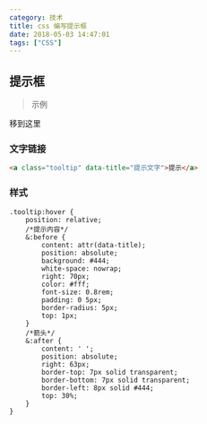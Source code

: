 ```yaml
---
category: 技术
title: css 编写提示框
date: 2018-05-03 14:47:01
tags: ["CSS"]
---
```


## 提示框

> 示例

<a class="tooltip" data-title="提示文字">移到这里</a>

### 文字链接

```html
<a class="tooltip" data-title="提示文字">提示</a>
```

### 样式

```stylus
.tooltip:hover {
    position: relative;
    /*提示内容*/
    &:before {
        content: attr(data-title);
        position: absolute;
        background: #444;
        white-space: nowrap;
        right: 70px;
        color: #fff;
        font-size: 0.8rem;
        padding: 0 5px;
        border-radius: 5px;
        top: 1px;
    }
    /*箭头*/
    &:after {
        content: ' ';
        position: absolute;
        right: 63px;
        border-top: 7px solid transparent;
        border-bottom: 7px solid transparent;
        border-left: 8px solid #444;
        top: 30%;
    }
}
```

<style lang="stylus" scoped>
.tooltip:hover {
    position: relative;

    &:before {
        content: attr(data-title);
        position: absolute;
        background: #444;
        white-space: nowrap;
        right: 70px;
        color: #fff;
        font-size: 0.8rem;
        padding: 0 5px;
        border-radius: 5px;
        top: 1px;
    }

    &:after {
        content: ' ';
        position: absolute;
        right: 63px;
        border-top: 7px solid transparent;
        border-bottom: 7px solid transparent;
        border-left: 8px solid #444;
        top: 30%;
    }
}
</style>
